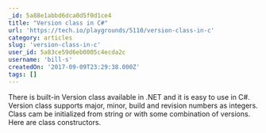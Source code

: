 ```yaml
---
_id: 5a88e1abbd6dca0d5f0d1ce4
title: "Version class in C#"
url: 'https://tech.io/playgrounds/5110/version-class-in-c'
category: articles
slug: 'version-class-in-c'
user_id: 5a83ce59d6eb0005c4ecda2c
username: 'bill-s'
createdOn: '2017-09-09T23:29:38.000Z'
tags: []
---
```


There is built-in Version class available in .NET and it is easy to use in C#. Version class supports major, minor, build and revision numbers as integers. Class cam be initialized from string or with some combination of versions. Here are class constructors.
